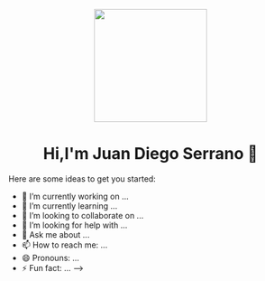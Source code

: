 <p align="center">
  <img src="(https://imgur.com/a/title-PaUB2RU)" height="200"/>
</p>
<div align="center">
<h1 align="center">Hi,I'm <a>Juan Diego Serrano</a> 👋</h1>
</div>


Here are some ideas to get you started:

- 🔭 I’m currently working on ...
- 🌱 I’m currently learning ...
- 👯 I’m looking to collaborate on ...
- 🤔 I’m looking for help with ...
- 💬 Ask me about ...
- 📫 How to reach me: ...
- 😄 Pronouns: ...
- ⚡ Fun fact: ...
-->
